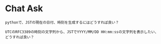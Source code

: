 # Chat Ask

```
pythonで、JSTの現在の日付、時刻を生成するにはどうすれば良い？
```

```
UTCのRFC3389の時刻の文字列から、JSTでYYYY/MM/DD HH:mm:ssの文字列を表示したい、どうすれば良い？
```